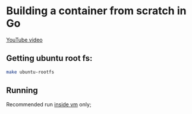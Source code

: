 # Building a container from scratch in Go
[YouTube video](https://www.youtube.com/watch?v=_TsSmSu57Zo)

## Getting ubuntu root fs:
```bash
make ubuntu-rootfs
```

## Running
Recommended run [inside vm](https://github.com/orginux/vagrants/tree/main/vm-for-dev) only;
